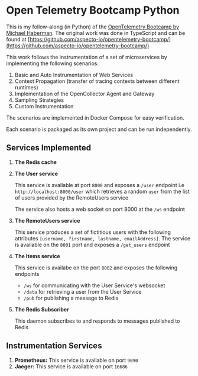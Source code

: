 # Open Telemetry Bootcamp Python

This is my follow-along (in Python) of the [OpenTelemetry Bootcamp by Michael Haberman](https://www.youtube.com/watch?v=UEwkn0iHDzA&list=PLNxnp_rzlqf6z1cC0IkIwp6yjsBboX945). The original work was done in TypeScript and can be found at [https://github.com/aspecto-io/opentelemetry-bootcamp/](https://github.com/aspecto-io/opentelemetry-bootcamp/)

This work follows the instrumentation of a set of microservices by implementing the following scenarios:
1. Basic and Auto Instrumentation of Web Services
2. Context Propagation (transfer of tracing contexts between different runtimes)
3. Implementation of the OpenCollector Agent and Gateway
4. Sampling Strategies
5. Custom Instrumentation

The scenarios are implemented in Docker Compose for easy verification. 

Each scenario is packaged as its own project and can be run independently. 

## Services Implemented
1. **The Redis cache**
2. **The User service**

    This service is available at port `8000` and exposes a `/user` endpoint i.e `http://localhost:8000/user` which retrieves a random `user` from the list of users provided by the RemoteUsers service

    The service also hosts a web socket on port 8000 at the `/ws` endpoint

3. **The RemoteUsers service**
    
    This service produces a set of fictitious users with the following attributes `[username, firstname, lastname, emailAddress]`. The service is available on the `8001` port and exposes a `/get_users` endpoint

4. **The Items service**

    This service is availabe on the port `8002` and exposes the following endpoints

    * `/ws` for communicating with the User Service's websocket
    * `/data` for retrieving a user from the User Service
    * `/pub` for publishing a message to Redis

5. **The Redis Subscriber**
    
    This daemon subscribes to and responds to messages published to Redis

## Instrumentation Services
1. **Prometheus:** This service is available on port `9090`
2. **Jaeger:** This service is available on port  `16686`